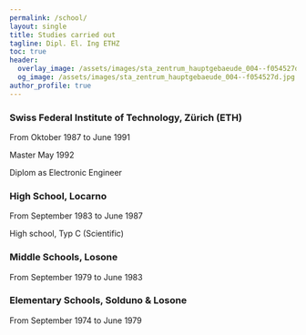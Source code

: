 ```yaml
---
permalink: /school/
layout: single
title: Studies carried out
tagline: Dipl. El. Ing ETHZ
toc: true
header:
  overlay_image: /assets/images/sta_zentrum_hauptgebaeude_004--f054527d.jpg
  og_image: /assets/images/sta_zentrum_hauptgebaeude_004--f054527d.jpg
author_profile: true
---
```




### Swiss Federal Institute of Technology, Zürich (ETH)
From Oktober 1987 to June 1991

Master May 1992

Diplom as Electronic Engineer

### High School, Locarno
From September 1983 to June 1987

High school, Typ C (Scientific)

### Middle Schools, Losone
From September 1979 to June 1983


### Elementary Schools, Solduno & Losone
From September 1974 to June 1979

